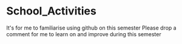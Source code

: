 ﻿# School_Activities
It's for me to familiarise using github on this semester
Please drop a comment for me to learn on and improve during this semester
